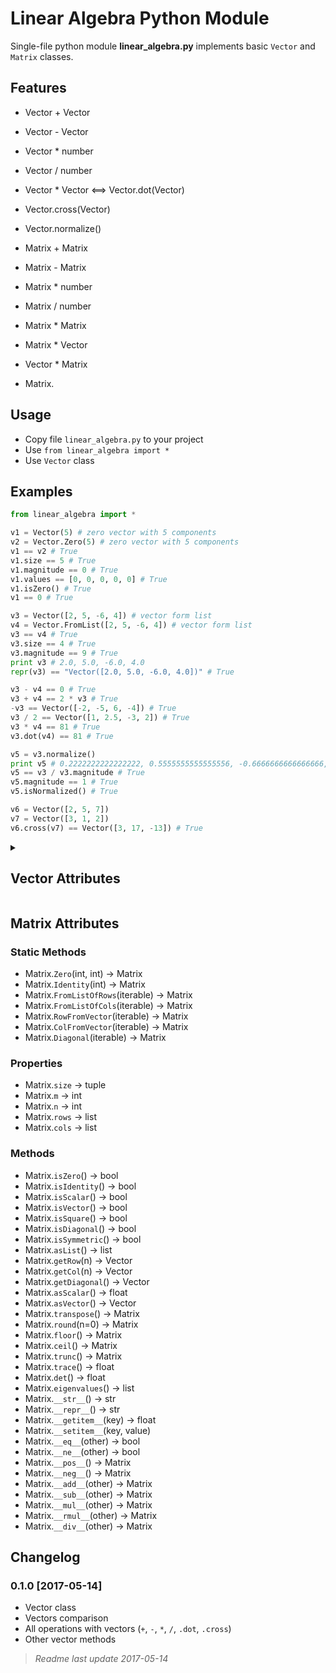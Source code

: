 # Linear Algebra Python Module

Single-file python module **linear_algebra.py** implements basic `Vector` and `Matrix` classes.


## Features

- Vector + Vector
- Vector - Vector
- Vector * number
- Vector / number
- Vector * Vector <==> Vector.dot(Vector)
- Vector.cross(Vector)
- Vector.normalize()

- Matrix + Matrix
- Matrix - Matrix
- Matrix * number
- Matrix / number
- Matrix * Matrix
- Matrix * Vector
- Vector * Matrix
- Matrix.


## Usage

- Copy file `linear_algebra.py` to your project
- Use `from linear_algebra import *`
- Use `Vector` class


## Examples

```python
from linear_algebra import *

v1 = Vector(5) # zero vector with 5 components
v2 = Vector.Zero(5) # zero vector with 5 components
v1 == v2 # True
v1.size == 5 # True
v1.magnitude == 0 # True
v1.values == [0, 0, 0, 0, 0] # True
v1.isZero() # True
v1 == 0 # True

v3 = Vector([2, 5, -6, 4]) # vector form list
v4 = Vector.FromList([2, 5, -6, 4]) # vector form list
v3 == v4 # True
v3.size == 4 # True
v3.magnitude == 9 # True
print v3 # 2.0, 5.0, -6.0, 4.0
repr(v3) == "Vector([2.0, 5.0, -6.0, 4.0])" # True

v3 - v4 == 0 # True
v3 + v4 == 2 * v3 # True
-v3 == Vector([-2, -5, 6, -4]) # True
v3 / 2 == Vector([1, 2.5, -3, 2]) # True
v3 * v4 == 81 # True
v3.dot(v4) == 81 # True

v5 = v3.normalize()
print v5 # 0.2222222222222222, 0.5555555555555556, -0.6666666666666666, 0.4444444444444444
v5 == v3 / v3.magnitude # True
v5.magnitude == 1 # True
v5.isNormalized() # True

v6 = Vector([2, 5, 7])
v7 = Vector([3, 1, 2])
v6.cross(v7) == Vector([3, 17, -13]) # True
```

<details> 
<summary>

## Vector Attributes

</summary>

### Static Methods

- Vector.`Zero`(int) -> Vector
- Vector.`FromList`(iterable) -> Vector

### Properties

- Vector.`size` -> int
- Vector.`values` -> list
- Vector.`magnitude` -> float

### Methods

- Vector.`isZero`() -> bool
- Vector.`isNormalized`() -> bool
- Vector.`asList`() -> list
- Vector.`dot`(other) -> float
- Vector.`cross`(other) -> Vector
- Vector.`round`(ndigits=0) -> Vector
- Vector.`floor`() -> Vector
- Vector.`ceil`() -> Vector
- Vector.`trunc`() -> Vector
- Vector.`normalize`() -> Vector
- Vector.`__str__`() -> str
- Vector.`__repr__`() -> str
- Vector.`__len__`() -> int
- Vector.`__iter__`() -> iter
- Vector.`__getitem__`(key) -> float or Vector
- Vector.`__setitem__`(key, value)
- Vector.`__eq__`(other) -> bool
- Vector.`__ne__`(other) -> bool
- Vector.`__pos__`() -> Vector
- Vector.`__neg__`() -> Vector
- Vector.`__add__`(other) -> Vector
- Vector.`__sub__`(other) -> Vector
- Vector.`__mul__`(other) -> Vector or float
- Vector.`__rmul__`(other) -> Vector
- Vector.`__div__`(other) -> Vector

</details>

## Matrix Attributes

### Static Methods

- Matrix.`Zero`(int, int) -> Matrix
- Matrix.`Identity`(int) -> Matrix
- Matrix.`FromListOfRows`(iterable) -> Matrix
- Matrix.`FromListOfCols`(iterable) -> Matrix
- Matrix.`RowFromVector`(iterable) -> Matrix
- Matrix.`ColFromVector`(iterable) -> Matrix
- Matrix.`Diagonal`(iterable) -> Matrix

### Properties

- Matrix.`size` -> tuple
- Matrix.`m` -> int
- Matrix.`n` -> int
- Matrix.`rows` -> list
- Matrix.`cols` -> list

### Methods

- Matrix.`isZero`() -> bool
- Matrix.`isIdentity`() -> bool
- Matrix.`isScalar`() -> bool
- Matrix.`isVector`() -> bool
- Matrix.`isSquare`() -> bool
- Matrix.`isDiagonal`() -> bool
- Matrix.`isSymmetric`() -> bool
- Matrix.`asList`() -> list
- Matrix.`getRow`(n) -> Vector
- Matrix.`getCol`(n) -> Vector
- Matrix.`getDiagonal`() -> Vector
- Matrix.`asScalar`() -> float
- Matrix.`asVector`() -> Vector
- Matrix.`transpose`() -> Matrix
- Matrix.`round`(n=0) -> Matrix
- Matrix.`floor`() -> Matrix
- Matrix.`ceil`() -> Matrix
- Matrix.`trunc`() -> Matrix
- Matrix.`trace`() -> float
- Matrix.`det`() -> float
- Matrix.`eigenvalues`() -> list
- Matrix.`__str__`() -> str
- Matrix.`__repr__`() -> str
- Matrix.`__getitem__`(key) -> float
- Matrix.`__setitem__`(key, value)
- Matrix.`__eq__`(other) -> bool
- Matrix.`__ne__`(other) -> bool
- Matrix.`__pos__`() -> Matrix
- Matrix.`__neg__`() -> Matrix
- Matrix.`__add__`(other) -> Matrix
- Matrix.`__sub__`(other) -> Matrix
- Matrix.`__mul__`(other) -> Matrix
- Matrix.`__rmul__`(other) -> Matrix
- Matrix.`__div__`(other) -> Matrix


## Changelog

### 0.1.0 [2017-05-14]
- Vector class
- Vectors comparison
- All operations with vectors (`+`, `-`, `*`, `/`, `.dot`, `.cross`)
- Other vector methods


> _Readme last update 2017-05-14_
